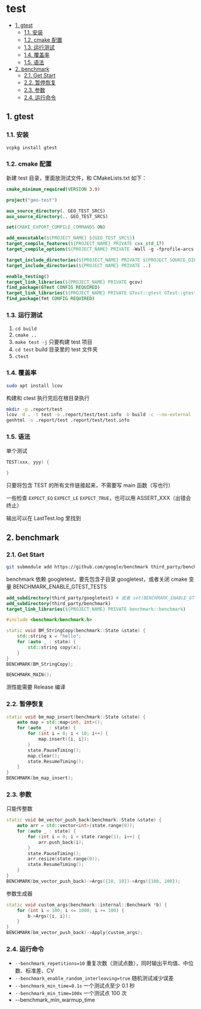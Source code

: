 # test

- [1. gtest](#1-gtest)
  - [1.1. 安装](#11-安装)
  - [1.2. cmake 配置](#12-cmake-配置)
  - [1.3. 运行测试](#13-运行测试)
  - [1.4. 覆盖率](#14-覆盖率)
  - [1.5. 语法](#15-语法)
- [2. benchmark](#2-benchmark)
  - [2.1. Get Start](#21-get-start)
  - [2.2. 暂停恢复](#22-暂停恢复)
  - [2.3. 参数](#23-参数)
  - [2.4. 运行命令](#24-运行命令)

## 1. gtest

### 1.1. 安装

`vcpkg install gtest`

### 1.2. cmake 配置

新建 test 目录，里面放测试文件，和 CMakeLists.txt 如下：

```cmake
cmake_minimum_required(VERSION 3.9)

project("geo-test")

aux_source_directory(. GEO_TEST_SRCS)
aux_source_directory(.. GEO_TEST_SRCS)

set(CMAKE_EXPORT_COMPILE_COMMANDS ON)

add_executable(${PROJECT_NAME} ${GEO_TEST_SRCS})
target_compile_features(${PROJECT_NAME} PRIVATE cxx_std_17)
target_compile_options(${PROJECT_NAME} PRIVATE -Wall -g -fprofile-arcs -ftest-coverage)

target_include_directories(${PROJECT_NAME} PRIVATE ${PROJECT_SOURCE_DIR})
target_include_directories(${PROJECT_NAME} PRIVATE ..)

enable_testing()
target_link_libraries(${PROJECT_NAME} PRIVATE gcov)
find_package(GTest CONFIG REQUIRED)
target_link_libraries(${PROJECT_NAME} PRIVATE GTest::gtest GTest::gtest_main GTest::gmock GTest::gmock_main)
find_package(fmt CONFIG REQUIRED)
```

### 1.3. 运行测试

1. `cd build`
2. `cmake ..`
3. `make test -j` 只要构建 test 项目
4. `cd test` build 目录里的 test 文件夹
5. `ctest`

### 1.4. 覆盖率

```sh
sudo apt install lcov
```

构建和 ctest 执行完后在根目录执行

```sh
mkdir -p .report/test
lcov -d . -t test -o .report/test/test.info -b build -c --no-external
genhtml -o .report/test .report/test/test.info
```

### 1.5. 语法

单个测试

```cpp
TEST(xxx, yyy) {

}
```

只要将包含 TEST 的所有文件链接起来，不需要写 main 函数（写也行）

一些检查 `EXPECT_EQ` `EXPECT_LE` `EXPECT_TRUE`，也可以用 ASSERT_XXX（出错会终止）

输出可以在 LastTest.log 里找到

## 2. benchmark

### 2.1. Get Start

```sh
git submodule add https://github.com/google/benchmark third_party/benchmark
```

benchmark 依赖 googletest，要先包含子目录 googletest，或者关闭 cmake 变量 BENCHMARK_ENABLE_GTEST_TESTS

```cmake
add_subdirectory(third_party/googletest) # 或者 set(BENCHMARK_ENABLE_GTEST_TESTS OFF)
add_subdirectory(third_party/benchmark)
target_link_libraries(${PROJECT_NAME} PRIVATE benchmark::benchmark)
```

```cpp
#include <benchmark/benchmark.h>

static void BM_StringCopy(benchmark::State &state) {
    std::string x = "hello";
    for (auto _ : state) {
        std::string copy(x);
    }
}
BENCHMARK(BM_StringCopy);

BENCHMARK_MAIN();
```

测性能需要 Release 编译

### 2.2. 暂停恢复

```cpp
static void bm_map_insert(benchmark::State &state) {
    auto map = std::map<int, int>();
    for (auto _ : state) {
        for (int i = 0; i < 10; i++) {
            map.insert({i, i});
        }
        state.PauseTiming();
        map.clear();
        state.ResumeTiming();
    }
}
BENCHMARK(bm_map_insert);
```

### 2.3. 参数

只能传整数

```cpp
static void bm_vector_push_back(benchmark::State &state) {
    auto arr = std::vector<int>(state.range(0));
    for (auto _ : state) {
        for (int i = 0; i < state.range(1); i++) {
            arr.push_back(i);
        }
        state.PauseTiming();
        arr.resize(state.range(0));
        state.ResumeTiming();
    }
}
BENCHMARK(bm_vector_push_back)->Args({10, 10})->Args({100, 100});
```

参数生成器

```cpp
static void custom_args(benchmark::internal::Benchmark *b) {
    for (int i = 100; i <= 1000; i += 100) {
        b->Args({i, i});
    }
}
BENCHMARK(bm_vector_push_back)->Apply(custom_args);
```

### 2.4. 运行命令

- `--benchmark_repetitions=10` 重复次数（测试点数），同时输出平均值、中位数、标准差、CV
- `--benchmark_enable_random_interleaving=true` 随机测试减少误差
- `--benchmark_min_time=0.1s` 一个测试点至少 0.1 秒
- `--benchmark_min_time=100x` 一个测试点 100 次
- --benchmark_min_warmup_time